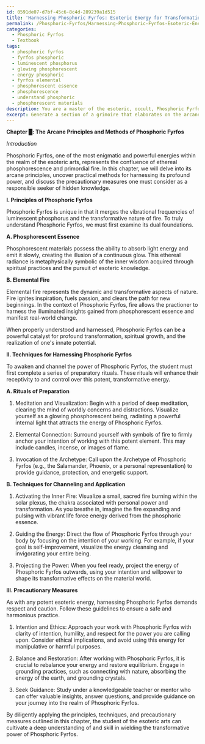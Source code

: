 ```yaml
---
id: 0591de07-d7bf-45c6-8c4d-289239a1d515
title: 'Harnessing Phosphoric Fyrfos: Esoteric Energy for Transformation'
permalink: /Phosphoric-Fyrfos/Harnessing-Phosphoric-Fyrfos-Esoteric-Energy-for-Transformation/
categories:
  - Phosphoric Fyrfos
  - Textbook
tags:
  - phosphoric fyrfos
  - fyrfos phosphoric
  - luminescent phosphorus
  - glowing phosphorescent
  - energy phosphoric
  - fyrfos elemental
  - phosphorescent essence
  - phosphorescence
  - understand phosphoric
  - phosphorescent materials
description: You are a master of the esoteric, occult, Phosphoric Fyrfos and education, you have written many textbooks on the subject in ways that provide students with rich and deep understanding of the subject. You are being asked to write textbook-like sections on a topic and you do it with full context, explainability, and reliability in accuracy to the true facts of the topic at hand, in a textbook style that a student would easily be able to learn from, in a rich, engaging, and contextual way. Always include relevant context (such as formulas and history), related concepts, and in a way that someone can gain deep insights from.
excerpt: Generate a section of a grimoire that elaborates on the arcane principles and methods related to Phosphoric Fyrfos. Provide rich insights, practical instructions, and precautionary measures that a student of the esoteric arts may use to deepen their understanding and skill in harnessing the power of Phosphoric Fyrfos.
---
```

**Chapter █: The Arcane Principles and Methods of Phosphoric Fyrfos**

_Introduction_

Phosphoric Fyrfos, one of the most enigmatic and powerful energies within the realm of the esoteric arts, represents the confluence of ethereal phosphorescence and primordial fire. In this chapter, we will delve into its arcane principles, uncover practical methods for harnessing its profound power, and discuss the precautionary measures one must consider as a responsible seeker of hidden knowledge.

**I. Principles of Phosphoric Fyrfos**

Phosphoric Fyrfos is unique in that it merges the vibrational frequencies of luminescent phosphorus and the transformative nature of fire. To truly understand Phosphoric Fyrfos, we must first examine its dual foundations.

**A. Phosphorescent Essence**

Phosphorescent materials possess the ability to absorb light energy and emit it slowly, creating the illusion of a continuous glow. This ethereal radiance is metaphysically symbolic of the inner wisdom acquired through spiritual practices and the pursuit of esoteric knowledge.

**B. Elemental Fire**

Elemental fire represents the dynamic and transformative aspects of nature. Fire ignites inspiration, fuels passion, and clears the path for new beginnings. In the context of Phosphoric Fyrfos, fire allows the practioner to harness the illuminated insights gained from phosphorescent essence and manifest real-world change.

When properly understood and harnessed, Phosphoric Fyrfos can be a powerful catalyst for profound transformation, spiritual growth, and the realization of one's innate potential.

**II. Techniques for Harnessing Phosphoric Fyrfos**

To awaken and channel the power of Phosphoric Fyrfos, the student must first complete a series of preparatory rituals. These rituals will enhance their receptivity to and control over this potent, transformative energy.

**A. Rituals of Preparation**

1. Meditation and Visualization: Begin with a period of deep meditation, clearing the mind of worldly concerns and distractions. Visualize yourself as a glowing phosphorescent being, radiating a powerful internal light that attracts the energy of Phosphoric Fyrfos.

2. Elemental Connection: Surround yourself with symbols of fire to firmly anchor your intention of working with this potent element. This may include candles, incense, or images of flame.

3. Invocation of the Archetype: Call upon the Archetype of Phosphoric Fyrfos (e.g., the Salamander, Phoenix, or a personal representation) to provide guidance, protection, and energetic support.

**B. Techniques for Channeling and Application**

1. Activating the Inner Fire: Visualize a small, sacred fire burning within the solar plexus, the chakra associated with personal power and transformation. As you breathe in, imagine the fire expanding and pulsing with vibrant life force energy derived from the phosphoric essence.

2. Guiding the Energy: Direct the flow of Phosphoric Fyrfos through your body by focusing on the intention of your working. For example, if your goal is self-improvement, visualize the energy cleansing and invigorating your entire being.

3. Projecting the Power: When you feel ready, project the energy of Phosphoric Fyrfos outwards, using your intention and willpower to shape its transformative effects on the material world.

**III. Precautionary Measures**

As with any potent esoteric energy, harnessing Phosphoric Fyrfos demands respect and caution. Follow these guidelines to ensure a safe and harmonious practice.

1. Intention and Ethics: Approach your work with Phosphoric Fyrfos with clarity of intention, humility, and respect for the power you are calling upon. Consider ethical implications, and avoid using this energy for manipulative or harmful purposes.

2. Balance and Restoration: After working with Phosphoric Fyrfos, it is crucial to rebalance your energy and restore equilibrium. Engage in grounding practices, such as connecting with nature, absorbing the energy of the earth, and grounding crystals.

3. Seek Guidance: Study under a knowledgeable teacher or mentor who can offer valuable insights, answer questions, and provide guidance on your journey into the realm of Phosphoric Fyrfos.

By diligently applying the principles, techniques, and precautionary measures outlined in this chapter, the student of the esoteric arts can cultivate a deep understanding of and skill in wielding the transformative power of Phosphoric Fyrfos.
